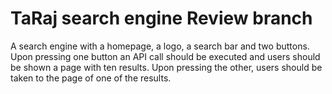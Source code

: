 # TaRaj search engine Review branch

A search engine with a homepage, a logo, a search bar and two buttons.
Upon pressing one button an API call should be executed and users should be shown a page with ten results.
Upon pressing the other, users should be taken to the page of one of the results.
